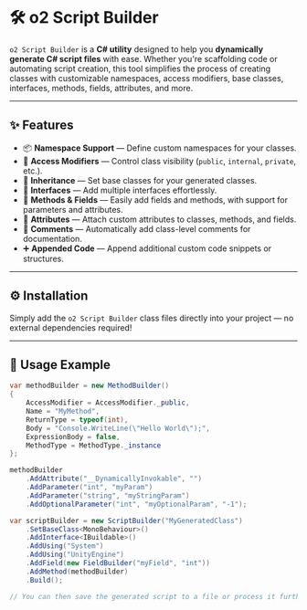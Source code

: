 # 🛠️ o2 Script Builder

`o2 Script Builder` is a **C# utility** designed to help you **dynamically generate C# script files** with ease. Whether you're scaffolding code or automating script creation, this tool simplifies the process of creating classes with customizable namespaces, access modifiers, base classes, interfaces, methods, fields, attributes, and more.

---

## ✨ Features

- 📦 **Namespace Support** — Define custom namespaces for your classes.  
- 🔐 **Access Modifiers** — Control class visibility (`public`, `internal`, `private`, etc.).  
- 🧬 **Inheritance** — Set base classes for your generated classes.  
- 🔗 **Interfaces** — Add multiple interfaces effortlessly.  
- 📝 **Methods & Fields** — Easily add fields and methods, with support for parameters and attributes.  
- 🎨 **Attributes** — Attach custom attributes to classes, methods, and fields.  
- 💬 **Comments** — Automatically add class-level comments for documentation.  
- ➕ **Appended Code** — Append additional custom code snippets or structures.

---

## ⚙️ Installation

Simply add the `o2 Script Builder` class files directly into your project — no external dependencies required!  

---

## 🚀 Usage Example

```csharp
var methodBuilder = new MethodBuilder()
{
    AccessModifier = AccessModifier._public,
    Name = "MyMethod",
    ReturnType = typeof(int),
    Body = "Console.WriteLine(\"Hello World\");",
    ExpressionBody = false,
    MethodType = MethodType._instance
};

methodBuilder
    .AddAttribute("__DynamicallyInvokable", "")
    .AddParameter("int", "myParam")
    .AddParameter("string", "myStringParam")
    .AddOptionalParameter("int", "myOptionalParam", "-1");

var scriptBuilder = new ScriptBuilder("MyGeneratedClass")
    .SetBaseClass<MonoBehaviour>()
    .AddInterface<IBuildable>()
    .AddUsing("System")
    .AddUsing("UnityEngine")
    .AddField(new FieldBuilder("myField", "int"))
    .AddMethod(methodBuilder)
    .Build();

// You can then save the generated script to a file or process it further.
